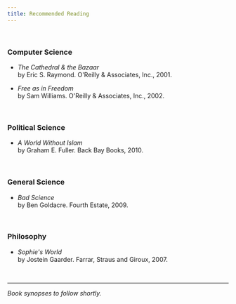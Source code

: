 ```yaml
---
title: Recommended Reading
---
```


<br />

### Computer Science

  * *The Cathedral & the Bazaar*  
    by Eric S. Raymond. O'Reilly & Associates, Inc., 2001.

  * *Free as in Freedom*  
    by Sam Williams. O'Reilly & Associates, Inc., 2002.

<br />

### Political Science

  * *A World Without Islam*  
    by Graham E. Fuller. Back Bay Books, 2010.

<br />

### General Science

  * *Bad Science*  
    by Ben Goldacre. Fourth Estate, 2009.

<br />

### Philosophy

  * *Sophie's World*  
    by Jostein Gaarder. Farrar, Straus and Giroux, 2007.

<br />

***

*Book synopses to follow shortly.*

